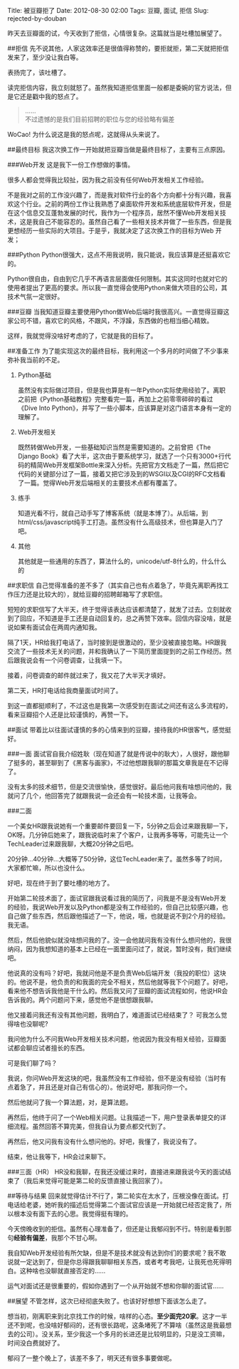 Title: 被豆瓣拒了
Date: 2012-08-30 02:00
Tags: 豆瓣, 面试, 拒信
Slug: rejected-by-douban

昨天去豆瓣面的试，今天收到了拒信，心情很复杂。这篇就当是吐槽加展望了。

##拒信
先不说其他，人家这效率还是很值得称赞的，要拒就拒，第二天就把拒信发来了，至少没让我白等。

表扬完了，该吐槽了。

读完拒信内容，我立刻就怒了。虽然我知道拒信里面一般都是委婉的官方说法，但是它还是戳中我的怒点了。

> ......  <br/>
> 不过遗憾的是我们目前招聘的职位与您的经验略有偏差

WoCao! 为什么说这是我的怒点呢，这就得从头来说了。

##最终目标
我这次换工作一开始就把豆瓣当做是最终目标了，主要有三点原因。

###Web开发
这是我下一份工作想做的事情。

很多人都会觉得我比较扯，因为我之前没有任何Web开发相关工作经验。

不是我对之前的工作没兴趣了，而是我对软件行业的各个方向都十分有兴趣，我喜欢这个行业。之前的两份工作让我熟悉了桌面软件开发和系统底层软件开发，但是在这个信息交互蓬勃发展的时代，我作为一个程序员，居然不懂Web开发相关技术，这是我自己不能容忍的。虽然自己看了一些相关技术并做了一些东西，但是我更想经历一些实际的大项目。于是乎，我就决定了这次换工作的目标为Web 开发；

###Python
Python很强大，这点不用我说明，我只能说，我应该算是还挺喜欢它的。

Python很自由，自由到它几乎不再语言层面做任何限制。其实这同时也就对它的使用者提出了更高的要求。所以我一直觉得会使用Python来做大项目的公司，其技术气氛一定很好。

###豆瓣
当我知道豆瓣主要使用Python做Web后端时我很高兴。一直觉得豆瓣这家公司不错，喜欢它的风格，不跟风，不浮躁，东西做的也相当细心精致。

这样，我就觉得没啥好考虑的了，它就是我的目标了。

##准备工作
为了能实现这次的最终目标，我利用这一个多月的时间做了不少事来弥补我当前的不足。

1.  Python基础

    虽然没有实际做过项目，但是我也算是有一年Python实际使用经验了。离职之前把《Python基础教程》完整看完一篇，再加上之前零零碎碎的看过《Dive Into Python》，并写了一些小脚本，应该算是对这门语言本身有一定的理解了。

2.  Web开发相关

    既然转做Web开发，一些基础知识当然是需要知道的。之前曾把《The Django Book》看了大半，这次由于要系统学习，就选了一个只有3000+行代码的精简Web开发框架Bottle来深入分析。先把官方文档走了一篇，然后把它代码的关键部分过了一篇，接着又把它涉及到的WSGI以及CGI的RFC文档看了一篇。觉得Web开发后端相关的主要技术点都有覆盖了。

3. 练手

    知道光看不行，就自己动手写了博客系统（就是本博了）。从后端，到html/css/javascript纯手工打造。虽然没有什么高级技术，但也算是入门了吧。

4. 其他

    其他就是一些通用的东西了，算法什么的，unicode/utf-8什么的，什么什么的

##求职信
自己觉得准备的差不多了（其实自己也有点着急了，毕竟先离职再找工作压力还是比较大的），就给豆瓣的招聘邮箱写了求职信。

短短的求职信写了大半天，终于觉得该表达应该都清楚了，就发了过去。立刻就收到了回应，不知道是手工还是自动回复的，总之再赞下效率。回信内容没啥，就是说如果有面试会在两周内通知我。

隔了1天，HR给我打电话了，当时接到是很激动的，至少没被直接忽略。HR跟我交流了一些技术无关的问题，并和我确认了一下简历里面提到的之前工作经历。然后跟我说会有一个问卷调查，让我填一下。

接着，问卷调查的邮件就过来了，我又花了大半天才填好。

第二天，HR打电话给我商量面试时间了。

到这一直都挺顺利了，不过这也是我第一次感受到在面试之间还有这么多流程的，看来豆瓣招个人还是比较谨慎的，再赞一下。

##面试
带着比以往面试谨慎的多的心情来到的豆瓣，接待我的HR很客气，感觉挺好。

###一面
面试官自我介绍姓耿（现在知道了就是传说中的耿大），人很好，跟他聊了挺多的，甚至聊到了《黑客与画家》，不过他想跟我聊的那篇文章我是在不记得了。

没有太多的技术细节，但是交流很愉快，感觉很好。最后他问我有啥想问他的，我就问了几个，他回答完了就跟我说一会还会有一轮技术面，让我等会。

###二面

一个美女HR跟我说她有一个重要邮件要回复一下，5分钟之后会过来跟我聊一下，OK呀。几分钟后她来了，跟我说临时来了个客户，让我再多等等，可能先让一个TechLeader过来跟我聊，大概20分钟之后吧。

20分钟...40分钟...大概等了50分钟，这位TechLeader来了。虽然多等了时间，大家都忙嘛，所以也没什么。

好吧，现在终于到了要吐槽的地方了。

开始第二轮技术面了，面试官跟我说看过我的简历了，问我是不是没有Web开发的经验，我说Web开发以及Python都是没有工作经验的，但自己比较感兴趣，也自己做了些东西，然后跟他描述了一下，他说，哦，也就是说不到2个月的经验。我无语。

然后，然后他貌似就没啥想问我的了。没一会他就问我有没有什么想问他的，我很纳闷，因为我想知道的基本上已经在一面里面问过了，就说，暂时没有，我们继续吧。

他说真的没有吗？好吧，我就问他是不是负责Web后端开发（我投的职位）这块的。他说不是，他负责的和我面的完全不相关，然后他就等我下个问题了。好吧，看来他不想告诉我他是干什么的。然后我又问了豆瓣的面试流程如何，他说HR会告诉我的。两个问题问下来，感觉他不是很想跟我聊。

他又接着问我还有没有其他问题，我明白了，难道面试已经结束了？ 可我怎么觉得啥也没聊呢?

我问他为什么不问我Web开发相关技术问题，他说因为我没有相关经验，豆瓣面试都会聊应试者擅长的东西。

可是我们聊了吗？

我说，你问Web开发这块的吧，我虽然没有工作经验，但不是没有经验（当时有点着急了，并且还是对自己有信心的）。他说好吧，那我问你一个。

然后他就问了我一个算法题，对，是算法题。

再然后，他终于问了一个Web相关问题。让我描述一下，用户登录表单提交的详细流程。虽然回答不算完美，但我自认为要点都交代到了。

再然后，他又问我有没有什么想问他的。好吧，我懂了，我说没有了。

结束，他让我等下，HR会过来聊下。

###三面（HR）
HR没和我聊，在我还没缓过来时，直接进来跟我说今天的面试结束了（我后来觉得可能是第二轮的反馈直接让我回家了）。

##等待与结果
回来就觉得估计不行了，第二轮实在太水了，压根没像在面试。打电话给老婆，她听我的描述后觉得第二个面试官应该是一开始就已经否定我了，所以根本没有面下去的心思。我觉得挺有理的。

今天傍晚收到的拒信。虽然有心理准备了，但还是让我郁闷到不行。特别是看到那句**经验有偏差**，我那个不甘心啊。

我自知Web开发经验有所欠缺，但是不是技术就没有达到你们的要求呢？我不敢说就一定达到了，但是你总得跟我聊聊相关东西，或者考考我吧，让我死也死得明白。这种啥也没聊就直接否定的......

运气对面试还是很重要的，假如你遇到了一个从开始就不想和你聊的面试官......

##展望
不管怎样，这次已经彻底失败了。也该好好想想下面该怎么走了。

想当初，刚离职来到北京找工作的时候，啥样的心态。**至少面完20家**。这才一半还不到呢，也没啥好郁闷的，还有很长路呢，这条堵死了不算啥（虽然这是我最想去的公司）。没关系，至少我这一个多月的长进还是比较明显的，只是没工资嘛，时间没白费就好了。

郁闷了一整个晚上了，该差不多了，明天还有很多事要做呢。
